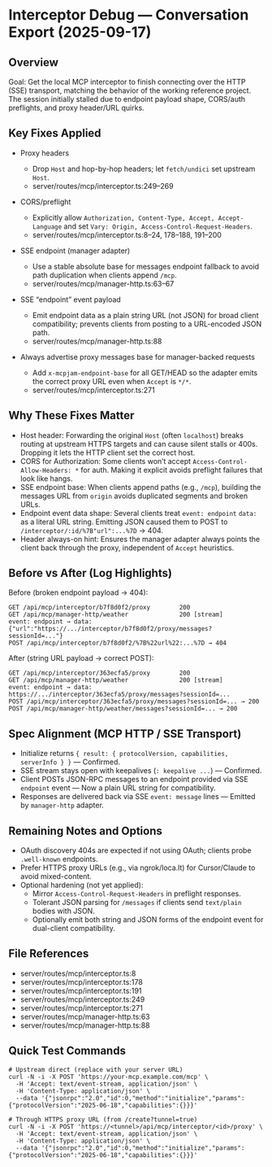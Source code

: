 # Interceptor Debug — Conversation Export (2025-09-17)

## Overview

Goal: Get the local MCP interceptor to finish connecting over the HTTP (SSE) transport, matching the behavior of the working reference project. The session initially stalled due to endpoint payload shape, CORS/auth preflights, and proxy header/URL quirks.

## Key Fixes Applied

- Proxy headers
  - Drop `Host` and hop-by-hop headers; let `fetch/undici` set upstream `Host`.
  - server/routes/mcp/interceptor.ts:249–269

- CORS/preflight
  - Explicitly allow `Authorization, Content-Type, Accept, Accept-Language` and set `Vary: Origin, Access-Control-Request-Headers`.
  - server/routes/mcp/interceptor.ts:8–24, 178–188, 191–200

- SSE endpoint (manager adapter)
  - Use a stable absolute base for messages endpoint fallback to avoid path duplication when clients append `/mcp`.
  - server/routes/mcp/manager-http.ts:63–67

- SSE “endpoint” event payload
  - Emit endpoint data as a plain string URL (not JSON) for broad client compatibility; prevents clients from posting to a URL-encoded JSON path.
  - server/routes/mcp/manager-http.ts:88

- Always advertise proxy messages base for manager-backed requests
  - Add `x-mcpjam-endpoint-base` for all GET/HEAD so the adapter emits the correct proxy URL even when `Accept` is `*/*`.
  - server/routes/mcp/interceptor.ts:271

## Why These Fixes Matter

- Host header: Forwarding the original `Host` (often `localhost`) breaks routing at upstream HTTPS targets and can cause silent stalls or 400s. Dropping it lets the HTTP client set the correct host.
- CORS for Authorization: Some clients won’t accept `Access-Control-Allow-Headers: *` for auth. Making it explicit avoids preflight failures that look like hangs.
- SSE endpoint base: When clients append paths (e.g., `/mcp`), building the messages URL from `origin` avoids duplicated segments and broken URLs.
- Endpoint event data shape: Several clients treat `event: endpoint` `data:` as a literal URL string. Emitting JSON caused them to POST to `/interceptor/:id/%7B"url":...%7D` → 404.
- Header always-on hint: Ensures the manager adapter always points the client back through the proxy, independent of `Accept` heuristics.

## Before vs After (Log Highlights)

Before (broken endpoint payload → 404):

```
GET /api/mcp/interceptor/b7f8d0f2/proxy        200
GET /api/mcp/manager-http/weather              200 [stream]
event: endpoint → data: {"url":"https://.../interceptor/b7f8d0f2/proxy/messages?sessionId=..."}
POST /api/mcp/interceptor/b7f8d0f2/%7B%22url%22:...%7D → 404
```

After (string URL payload → correct POST):

```
GET /api/mcp/interceptor/363ecfa5/proxy        200
GET /api/mcp/manager-http/weather              200 [stream]
event: endpoint → data: https://.../interceptor/363ecfa5/proxy/messages?sessionId=...
POST /api/mcp/interceptor/363ecfa5/proxy/messages?sessionId=... → 200
POST /api/mcp/manager-http/weather/messages?sessionId=... → 200
```

## Spec Alignment (MCP HTTP / SSE Transport)

- Initialize returns `{ result: { protocolVersion, capabilities, serverInfo } }` — Confirmed.
- SSE stream stays open with keepalives (`: keepalive ...`) — Confirmed.
- Client POSTs JSON-RPC messages to an endpoint provided via SSE `endpoint` event — Now a plain URL string for compatibility.
- Responses are delivered back via SSE `event: message` lines — Emitted by `manager-http` adapter.

## Remaining Notes and Options

- OAuth discovery 404s are expected if not using OAuth; clients probe `.well-known` endpoints.
- Prefer HTTPS proxy URLs (e.g., via ngrok/loca.lt) for Cursor/Claude to avoid mixed-content.
- Optional hardening (not yet applied):
  - Mirror `Access-Control-Request-Headers` in preflight responses.
  - Tolerant JSON parsing for `/messages` if clients send `text/plain` bodies with JSON.
  - Optionally emit both string and JSON forms of the endpoint event for dual-client compatibility.

## File References

- server/routes/mcp/interceptor.ts:8
- server/routes/mcp/interceptor.ts:178
- server/routes/mcp/interceptor.ts:191
- server/routes/mcp/interceptor.ts:249
- server/routes/mcp/interceptor.ts:271
- server/routes/mcp/manager-http.ts:63
- server/routes/mcp/manager-http.ts:88

## Quick Test Commands

```
# Upstream direct (replace with your server URL)
curl -N -i -X POST 'https://your-mcp.example.com/mcp' \
  -H 'Accept: text/event-stream, application/json' \
  -H 'Content-Type: application/json' \
  --data '{"jsonrpc":"2.0","id":0,"method":"initialize","params":{"protocolVersion":"2025-06-18","capabilities":{}}}'

# Through HTTPS proxy URL (from /create?tunnel=true)
curl -N -i -X POST 'https://<tunnel>/api/mcp/interceptor/<id>/proxy' \
  -H 'Accept: text/event-stream, application/json' \
  -H 'Content-Type: application/json' \
  --data '{"jsonrpc":"2.0","id":0,"method":"initialize","params":{"protocolVersion":"2025-06-18","capabilities":{}}}'
```
